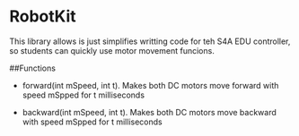 # RobotKit

This library allows is just simplifies writting code for teh S4A EDU controller, so students can quickly use motor movement funcions.

##Functions

- forward(int mSpeed, int t).  Makes both DC motors move forward with speed mSpped for t milliseconds

- backward(int mSpeed, int t).  Makes both DC motors move backward with speed mSpped for t milliseconds
